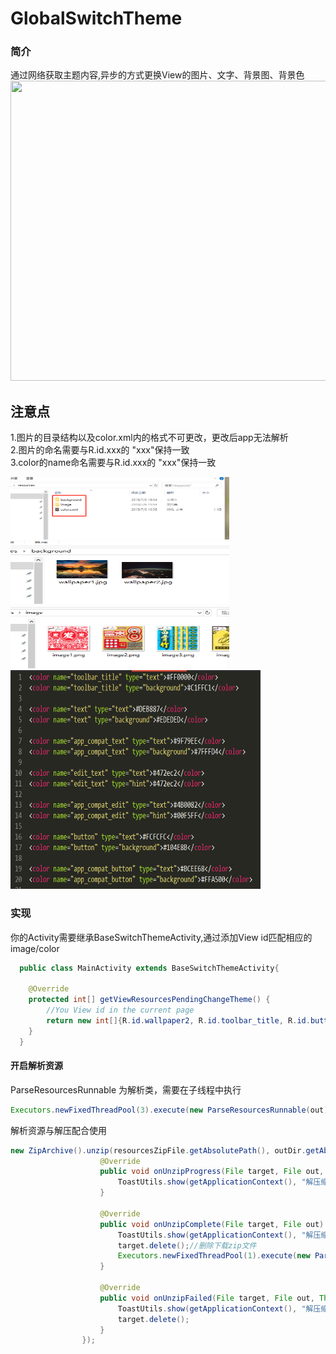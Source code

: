 # GlobalSwitchTheme

### 简介
通过网络获取主题内容,异步的方式更换View的图片、文字、背景图、背景色<br>
<img width="720" height="480" src="https://github.com/LuckWei/GlobalSwitchTheme/blob/master/gif/sample.gif" />

## 注意点
1.图片的目录结构以及color.xml内的格式不可更改，更改后app无法解析<br>
2.图片的命名需要与R.id.xxx的 "xxx"保持一致<br>
3.color的name命名需要与R.id.xxx的 "xxx"保持一致<br>

<img width="350" height="100" src="https://github.com/LuckWei/GlobalSwitchTheme/blob/master/image/d1.png" /><br>
<img width="350" height="100" src="https://github.com/LuckWei/GlobalSwitchTheme/blob/master/image/d2.png" /><br>
<img width="350" height="100" src="https://github.com/LuckWei/GlobalSwitchTheme/blob/master/image/d3.png" /><br>
<img width="400" height="350" src="https://github.com/LuckWei/GlobalSwitchTheme/blob/master/image/d4.png" /><br>

### 实现
你的Activity需要继承BaseSwitchThemeActivity,通过添加View id匹配相应的image/color
```java
  public class MainActivity extends BaseSwitchThemeActivity{
  
    @Override
    protected int[] getViewResourcesPendingChangeTheme() {
        //You View id in the current page
        return new int[]{R.id.wallpaper2, R.id.toolbar_title, R.id.button, R.id.app_compat_button, R.id.app_compat_text};
    }
  }
```

#### 开启解析资源
ParseResourcesRunnable 为解析类，需要在子线程中执行

```java
Executors.newFixedThreadPool(3).execute(new ParseResourcesRunnable(out));

```

解析资源与解压配合使用
```java
new ZipArchive().unzip(resourcesZipFile.getAbsolutePath(), outDir.getAbsolutePath(), new OnUnzipListener() {
                    @Override
                    public void onUnzipProgress(File target, File out, int percentDone) {
                        ToastUtils.show(getApplicationContext(), "解压缩进度 " + percentDone + "%", Toast.LENGTH_SHORT);
                    }

                    @Override
                    public void onUnzipComplete(File target, File out) {
                        ToastUtils.show(getApplicationContext(), "解压缩完成", Toast.LENGTH_SHORT);
                        target.delete();//删除下载zip文件
                        Executors.newFixedThreadPool(1).execute(new ParseResourcesRunnable(out));
                    }

                    @Override
                    public void onUnzipFailed(File target, File out, Throwable ex) {
                        ToastUtils.show(getApplicationContext(), "解压缩失败", Toast.LENGTH_SHORT);
                        target.delete();
                    }
                });

```
